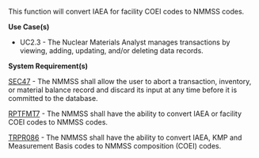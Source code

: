 This function will convert IAEA for facility COEI codes to NMMSS codes.

**Use Case(s)**

- UC2.3 - The Nuclear Materials Analyst manages transactions by viewing, adding, updating, and/or deleting data records.

**System Requirement(s)**

<a href="https://dev.azure.com/Link-Technologies/NMMSS%20Requirements/_workitems/edit/13/" target="_blank">SEC47</a> - The NMMSS shall allow the user to abort a transaction, inventory, or material balance record and discard its input at any time before it is committed to the database.

<a href="https://dev.azure.com/Link-Technologies/NMMSS%20Requirements/_workitems/edit/636/" target="_blank">RPTFMT7</a> - The NMMSS shall have the ability to convert IAEA or facility COEI codes to NMMSS codes.

<a href="https://dev.azure.com/Link-Technologies/NMMSS%20Requirements/_workitems/edit/619/" target="_blank">TRPR086</a> - The NMMSS shall have the ability to convert IAEA, KMP and Measurement Basis codes to NMMSS composition (COEI) codes.